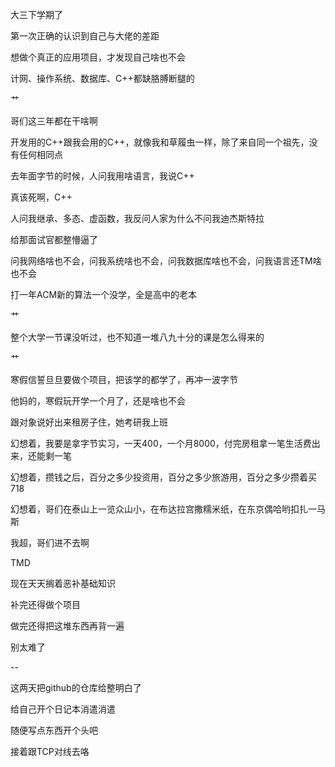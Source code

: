 大三下学期了

第一次正确的认识到自己与大佬的差距

想做个真正的应用项目，才发现自己啥也不会

计网、操作系统、数据库、C++都缺胳膊断腿的

艹

哥们这三年都在干啥啊

开发用的C++跟我会用的C++，就像我和草履虫一样，除了来自同一个祖先，没有任何相同点

去年面字节的时候，人问我用啥语言，我说C++

真该死啊，C++

人问我继承、多态、虚函数，我反问人家为什么不问我迪杰斯特拉

给那面试官都整懵逼了

问我网络啥也不会，问我系统啥也不会，问我数据库啥也不会，问我语言还TM啥也不会

打一年ACM新的算法一个没学，全是高中的老本

艹

整个大学一节课没听过，也不知道一堆八九十分的课是怎么得来的

艹

寒假信誓旦旦要做个项目，把该学的都学了，再冲一波字节

他妈的，寒假玩开学一个月了，还是啥也不会

跟对象说好出来租房子住，她考研我上班

幻想着，我要是拿字节实习，一天400，一个月8000，付完房租拿一笔生活费出来，还能剩一笔

幻想着，攒钱之后，百分之多少投资用，百分之多少旅游用，百分之多少攒着买718

幻想着，哥们在泰山上一览众山小，在布达拉宫撒糯米纸，在东京偶哈哟扣扎一马斯

我超，哥们进不去啊

TMD

现在天天搁着恶补基础知识

补完还得做个项目

做完还得把这堆东西再背一遍

别太难了

--

这两天把github的仓库给整明白了

给自己开个日记本消遣消遣

随便写点东西开个头吧

接着跟TCP对线去咯
